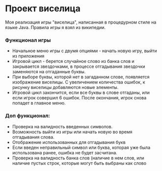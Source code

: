 # Проект виселица

Моя реализация игры "виселица", написанная в процедурном стиле на языке Java. Правила игры я взял из википедии.

### Функционал игры
- Начальное меню игры с двумя опциями - начать новую игру, выйти из приложения
- Игровой цикл - берется случайное слово из банка слов и закрывается звездочками, в процессе отгадывания звездочки заменяются на отгаданные буквы. 
- При выборе буквы, которой нет в загаданном слове, появляется изображение виселицы. С увеличением количества ошибок, к рисунку виселицы добавляются новые элементы.
- Игровой цикл закончится, если все буквы в слове отгаданы, или если игрок совершил 6 ошибок. После окончания, игрок снова попадет в главное меню.
### Доп функционал:
- Проверка на валидность введенных символов.
- Возможность выйти из игры или начать новую во время отгадывания слова.
- Отображение использованных для отгадывания букв
- Если введен неправильный символ или буква, которая уже была использована ранее, ошибка не будет засчитана.
- Проверка на валидность банка слов (наличие в нем слов, или наличие пустых строк, которые могут быть выбраны как слово
